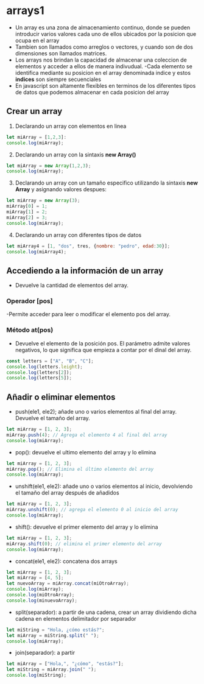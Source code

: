 # arrays1


- Un array es una zona de almacenamiento continuo, donde se pueden introducir varios valores cada uno de ellos ubicados por la posicion que ocupa en el array
- Tambien son llamados como arreglos o vectores, y cuando son de dos dimensiones son llamados matrices.
- Los arrays nos brindan la capacidad de almacenar una coleccion de elementos y acceder a ellos de manera indivudual.
-Cada elemento se identifica mediante su posicion en el array denominada indice y estos **indices** son siempre secuenciales
- En javascript son altamente flexibles en terminos de los diferentes tipos de datos que podemos almacenar en cada posicion del array

## Crear un array 

1. Declarando un array con elementos en linea

```Javascript
let miArray = [1,2,3]:
console.log(miArray);
```

2. Declarando un array con la sintaxis **new Array()**

```Javascript
let miArray = new Array(1,2,3);
console.log(miArray);
```

3. Declarando un array con un tamaño especifico utilizando la sintaxis **new Array** y asignando valores despues:

```Javascript
let miArray = new Array(3);
miArray[0] = 1;
miArray[1] = 2;
miArray[2] = 3;
console.log(miArray);
```

4. Declarando un array con diferentes tipos de datos

```Javascript
let miArray4 = [1, "dos", tres, {nombre: "pedro", edad:30}];
console.log(miArray4);
```

## Accediendo a la información de un array
- Devuelve la cantidad de elementos del array.

### Operador [pos]
-Permite acceder para leer o modificar el elemento pos del array.

### Método at(pos)
- Devuelve el elemento de la posición pos. El parámetro admite valores negativos, lo que significa que empieza a contar por el dinal del array.

```Javascript
const letters = ["A", "B", "C"];
console.log(letters.leight);
console.log(letters[2]);
console.log(letters[5]);
```

## Añadir o eliminar elementos
- push(ele1, ele2); añade uno o varios elementos al final del array. Devuelve el tamaño del array.

```Javascript
let miArray = [1, 2, 3];
miArray.push(4); // Agrega el elemento 4 al final del array
console.log(miArray);
```

- pop(): devuelve el ultimo elemento del array y lo elimina
```Javascript
let miArray = [1, 2, 3];
miArray.pop(); // Elimina el último elemento del array
console.log(miArray);
```
- unshift(ele1, ele2): añade uno o varios elementos al inicio, devolviendo el tamaño del array después de añadidos
```Javascript
let miArray = [1, 2, 3];
miArray.unshift(0); // agrega el elemento 0 al inicio del array
console.log(miArray);
```

- shift(): devuelve el primer elemento del array y lo elimina
```Javascript
let miArray = [1, 2, 3];
miArray.shift(0); // elimina el primer elemento del array
console.log(miArray);
```

- concat(ele1, ele2): concatena dos arrays
```Javascript
let miArray = [1, 2, 3];
let miArray = [4, 5];
let nuevoArray = miArray.concat(miOtroArray);
console.log(miArray);
console.log(miOtroArray);
console.log(minuevoArray);
```

- split(separador): a partir de una cadena, crear un array dividiendo dicha cadena en elementos delimitador por separador
```Javascript
let miString = "Hola, ¿cómo estás?";
let miArray = miString.split(" ");
console.log(miArray);
```

- join(separador): a partir
```Javascript
let miArray = ["Hola,", "¿cómo", "estás?"];
let miString = miArray.join(" ");
console.log(miString);
```